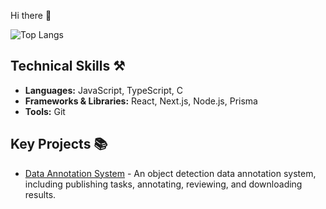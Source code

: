 Hi there 👋

![Top Langs](https://github-readme-stats.vercel.app/api/top-langs/?username=xvin-zr&layout=compact)


## Technical Skills ⚒️

- **Languages:** JavaScript, TypeScript, C
- **Frameworks & Libraries:** React, Next.js, Node.js, Prisma
- **Tools:** Git

## Key Projects 📚

- <a href="https://github.com/xvin-zr/ai-corpus-anno-sys.git">Data Annotation System</a> - An object detection data annotation system, including publishing tasks, annotating, reviewing, and downloading results.


<!--
**xvin-zr/xvin-zr** is a ✨ _special_ ✨ repository because its `README.md` (this file) appears on your GitHub profile.

Here are some ideas to get you started:

- 🔭 I’m currently working on ...
- 👯 I’m looking to collaborate on ...
- 🤔 I’m looking for help with ...
- 💬 Ask me about ...
- 📫 How to reach me: ...
- 😄 Pronouns: ...
- ⚡ Fun fact: ...
-->
